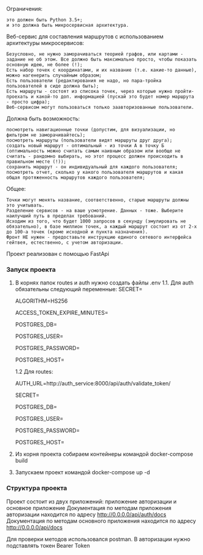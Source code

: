 Ограничения:

    это должен быть Python 3.5+;
    и это должна быть микросервисная архитектура.

Веб-сервис для составления маршрутов с использованием архитектуры микросервисов:

    Безусловно, не нужно заморачиваться теорией графов, или картами - задание не об этом. Все должно быть максимально просто, чтобы показать основную идею, не более (!);
    Есть набор точек с координатами, и их название (т.е. какие-то данные), можно нагенерить случайным образом;
    Есть пользователи (редактирования не надо, но пара-тройка пользователей в сиде должна быть);
    Есть маршруты - состоят из списока точек, через которые нужно пройти-проехать и какой-то доп. информацией (пускай это будет номер маршрута - просто цифра);
    Веб-сервисом могут пользоваться только заавторизованные пользователи.

Должна быть возможность:

    посмотреть навигационные точки (допустим, для визуализации, но фильтром не заморачивайтесь);
    посмотреть маршруты (пользователи видят маршруты друг друга);
    создать новый маршрут - оптимальный - из точки А в точку Б (оптимальность можно считать самым наивным образом или вообще не считать - рандомно выбирать, но этот процесс должен происходить в правильном месте (!));
    сохранить маршрут - он индивидуальный для каждого пользователя;
    посмотреть отчет, сколько у какого пользователя маршрутов и какая общая протяженность маршрутов каждого пользователя;

Общее:

    Точки могут менять название, соответственно, старые маршруты должны это учитывать.
    Разделение сервисов - на ваше усмотрение. Данных - тоже. Выберите наилучший путь в пределах требований.
    Исходим из того, что будет 1000 запросов в секунду (эмулировать не обязательно), в базе миллион точек, а каждый маршрут состоит из от 2-х до 100-а точек (кроме исходной и пункта назначения).
    Фронт НЕ нужен - предоставьте инструкцию единого сетевого интерфейса гейтвея, естественно, с учетом авторизации.


Проект реализован с помощью FastApi

### Запуск проекта
1. В корнях папок routes и auth нужно создать файлы .env
   1.1. Для auth обязательны следующий переменные:
   SECRET=
   
   ALGORITHM=HS256

   ACCESS_TOKEN_EXPIRE_MINUTES=

   POSTGRES_DB=

   POSTGRES_USER=

   POSTGRES_PASSWORD=

   POSTGRES_HOST=

   1.2 Для routes:
   
   AUTH_URL=http://auth_service:8000/api/auth/validate_token/

   SECRET=

   POSTGRES_DB=

   POSTGRES_USER=

   POSTGRES_PASSWORD=

   POSTGRES_HOST=

2. Из корня проекта собираем контейнеры командой docker-compose build
3. Запускаем проект командой docker-compose up -d


### Структура проекта
Проект состоит из двух приложений: приложение авторизации и основное приложение
Документация по методам приложения авторизации находится по адресу http://0.0.0.0/api/auth/docs
Документация по методам основного приложения находится по адресу http://0.0.0.0/api/docs

Для проверки методов использовался postman. В авторизации нужно подставлять токен Bearer Token

